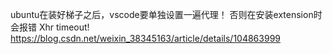 ubuntu在装好梯子之后，vscode要单独设置一遍代理！
否则在安装extension时会报错 Xhr timeout!
https://blog.csdn.net/weixin_38345163/article/details/104863999